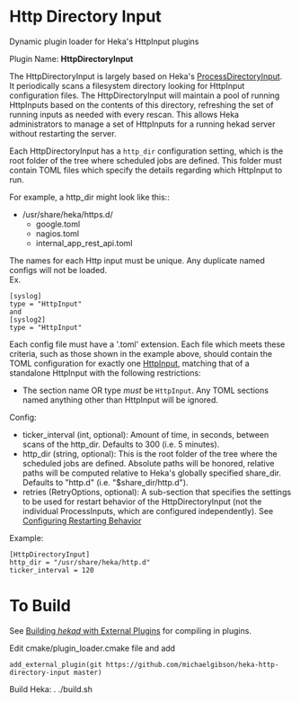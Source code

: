 Http Directory Input
=======================  
Dynamic plugin loader for Heka's HttpInput plugins

Plugin Name: **HttpDirectoryInput**

The HttpDirectoryInput is largely based on Heka's [ProcessDirectoryInput](https://hekad.readthedocs.io/en/latest/config/inputs/processdir.html).  
It periodically scans a filesystem directory looking
for HttpInput configuration files. The HttpDirectoryInput will maintain
a pool of running HttpInputs based on the contents of this directory,
refreshing the set of running inputs as needed with every rescan. This allows
Heka administrators to manage a set of HttpInputs for a running
hekad server without restarting the server.

Each HttpDirectoryInput has a `http_dir` configuration setting, which is
the root folder of the tree where scheduled jobs are defined.
This folder must contain TOML files which specify the details
regarding which HttpInput to run.

For example, a http_dir might look like this::


  - /usr/share/heka/https.d/
    - google.toml
    - nagios.toml
    - internal_app_rest_api.toml

The names for each Http input must be unique. Any duplicate named configs
will not be loaded.  
Ex.  

	[syslog]  
	type = "HttpInput"  
	and  
	[syslog2]  
	type = "HttpInput"


Each config file must have a '.toml' extension. Each file which meets these criteria,
such as those shown in the example above, should contain the TOML configuration for exactly one
[HttpInput](https://hekad.readthedocs.io/en/latest/config/inputs/http.html),
matching that of a standalone HttpInput with
the following restrictions:

- The section name OR type *must* be `HttpInput`. Any TOML sections named anything
  other than HttpInput will be ignored.


Config:

- ticker_interval (int, optional):
    Amount of time, in seconds, between scans of the http_dir. Defaults to
    300 (i.e. 5 minutes).
- http_dir (string, optional):
    This is the root folder of the tree where the scheduled jobs are defined.
    Absolute paths will be honored, relative paths will be computed relative to
    Heka's globally specified share_dir. Defaults to "http.d" (i.e.
    "$share_dir/http.d").
- retries (RetryOptions, optional):
    A sub-section that specifies the settings to be used for restart behavior
    of the HttpDirectoryInput (not the individual ProcessInputs, which are
    configured independently).
    See [Configuring Restarting Behavior](https://hekad.readthedocs.io/en/latest/config/index.html#configuring-restarting)

Example:

	[HttpDirectoryInput]
	http_dir = "/usr/share/heka/http.d"
	ticker_interval = 120

To Build
========

See [Building *hekad* with External Plugins](http://hekad.readthedocs.org/en/latest/installing.html#build-include-externals)
for compiling in plugins.

Edit cmake/plugin_loader.cmake file and add

    add_external_plugin(git https://github.com/michaelgibson/heka-http-directory-input master)

Build Heka:
  	. ./build.sh
